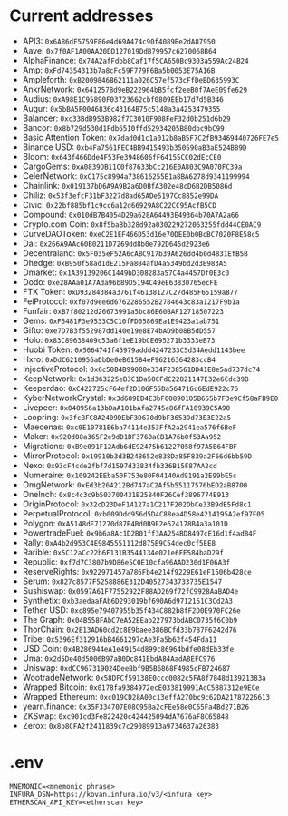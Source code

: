 # Current addresses

* API3: `0x6A86dF5759F86e4d69A474c90f4089Be2dA87950`
* Aave: `0x7f0AF1A00AA20DD127019DdB79957c6270068B64`
* AlphaFinance: `0x74A2afFdbb8Caf17f5CA650Bc9303a559Ac24B24`
* Amp: `0xFd74354313b7a8cFc59F779F6Ba5b0053E75A16B`
* Ampleforth: `0xB2009846862111a026C57ef573cFfDeBD635993C`
* AnkrNetwork: `0x6412578d9eB222964bB5fcf2eeB0f7AeE09fe629`
* Audius: `0xA98E1C95890F03723662cbf0809EEb17d7d5B346`
* Augur: `0x5bBA5F0046836c43164B75c5148a3a4253479355`
* Balancer: `0xc33BdB953B982f7C3010F908FeF32d0b251d6b29`
* Bancor: `0x8b729d530d1Fdb6510ffd52934205B80dbc9bC99`
* Basic Attention Token: `0x7dad0d1c1a012b8aB5F7C2fB93469440726FE7e5`
* Binance USD: `0xb4Fa7561FEC4BB9415493b350590aB3aE524B89D`
* Bloom: `0x643f466Dde4F53Fe3948606fF64155CC02dEcCE0`
* CargoGems: `0xA0839DB11C0f87633bCc216E0A803C9A070FC39a`
* CelerNetwork: `0xC175c8994a738616255E1a8BA6278d9341199994`
* Chainlink: `0x019137bD6A9A9B2a6D0BfA302e48cD6B2DB5086d`
* Chiliz: `0x53f3efcF31bF3227d8ad65ADe5197Cc8852e99DA`
* Civic: `0x22bf885bf1c9cc6a12d66929A8C22CC95AcfB5CD`
* Compound: `0x010dB7B4054D29a628A64493E49364b70A7A2a66`
* Crypto.com Coin: `0x8f5baBb328d92a030229272063255fdd44CE0AC9`
* CurveDAOToken: `0xeC2E1EF466D53d16e70DEE0b0BcBC7020F8E58c5`
* Dai: `0x266A9AAc60B0211D7269dd8b0e792D645d2923e6`
* Decentraland: `0x5F035eF52A6cABC917b39A626dd4b0d4831EfB5B`
* Dhedge: `0xB950f58ad1dE215Fa8B4afD4a5349bd2d3E983A5`
* Dmarket: `0x1A39139206C1449bD308283a57C4a4457Df0E3c0`
* Dodo: `0xe28AAa01A7Ada96b89D5194C49eE63830765ecFE`
* FTX Token: `0xD93284384a3761f46138127C27d485F65159a877`
* FeiProtocol: `0xf07d9ee6d6762286552B2784643c83a1217F9b1a`
* Funfair: `0xB7f80212d26673991a5bc86E60BAF12718507223`
* Gems: `0xF5481F3e9533C5C10fFD05869Ea1E9423a1ab751`
* Gifto: `0xe7D7B3f552987dd140e19e8E74bAD9b08B5dD557`
* Holo: `0x83C89638409c53a6f1eE19bCE695271b3333eB73`
* Huobi Token: `0x5064741f45979addd4247233C5d34Aedd1143bee`
* Hxro: `0xDdC6210956aDbDe0eB61584eF96216364283ccB4`
* InjectiveProtocol: `0x6c50B4B99088e334F238561DD41E8e5ad737dc74`
* KeepNetwork: `0x1d363225eB3C1Da50CFdC22821147E32e6Cdc39B`
* Keeperdao: `0xC422725cF64ef2D106F55Da564716c6EdE922c76`
* KyberNetworkCrystal: `0x3d689ED4E3bF00890105B655b7F3e9Cf58aFB9E0`
* Livepeer: `0x040956a13bDaA101bAfa2745e86fFA10939C5A90`
* Loopring: `0x3fcBFC8A2409DEbF3D670d9bF36539d73E3E22a5`
* Maecenas: `0xc0E10781E6ba74114e353FfA2a2941ea576f6BeF`
* Maker: `0x920d08a365F2e9dD1DF3760aCB1A76b0f53Aa952`
* Migrations: `0xB9e091F12Adb6dE92475b61227058f97A5B64FBF`
* MirrorProtocol: `0x19910b3d3B248652e838Da85F839a2F66d6bb59D`
* Nexo: `0x93cF4cde2fbf7d1597d33834fb336B15F87AA2cd`
* Numeraire: `0x109242EEba50F753e80F04140Ad9191a2E99bE5c`
* OmgNetwork: `0xEd3b264212Bd747aC2Af5b55117576bED2aB8700`
* OneInch: `0x8c4c3c9b503700431B25840F26Cef3896774E913`
* OriginProtocol: `0x32cD23DeF14127a1C217F202DbCe33B9dE5Fd8c1`
* PerpetualProtocol: `0xb009Ddd956d5D4C88ea4D58e4214195A2ef97F05`
* Polygon: `0xA5148dE71270d87E4Bd0B9E2e524178B4a3a101D`
* PowertradeFuel: `0x9b6a8Ac1D2B01ff3AA254BD8497cE16d1f4ad84F`
* Rally: `0xA4b2d953C4E9845551112d875E9C54dec0cf5EE8`
* Rarible: `0x5C12aCc22b6F131B3544134e021e6FE584baD29f`
* Republic: `0xf7d7C3807b9D86e5C0E10cfa96AAD230d1F06A3f`
* ReserveRights: `0x922971457a786Fb4e214f9229E61eF1506b428ce`
* Serum: `0x827c8577F5258886E312D40527343733735E1547`
* Sushiswap: `0x0597A61F77552922F88AD269f72fC9928AaBAD4e`
* Synthetix: `0xb3aedaaFAb6D293019bf690A6d9712151C3Cd2A3`
* Tether USD: `0xc895e79407955b35f434C882b8fF2D0E970FC26e`
* The Graph: `0x04B558FAbC7eA52EEab227973bdABC0735f6C0b9`
* ThorChain: `0x2E13AD60cd2c8E9baee386BCfd33b787F6242d76`
* Tribe: `0x5396Ef312916bB4661297cAe3Fa5b62f454Fda11`
* USD Coin: `0x4B286944eA1e49154d899c86964bdfe08dEb33fe`
* Uma: `0x2d5De40d5006B97aB0Dc841EbdA84AadA8EFC976`
* Uniswap: `0xdCC967319024DeeBbf9B5B6868F4985cFB724687`
* WootradeNetwork: `0x58DFCf59138E0ccc0082c5FA8f7848d13921383a`
* Wrapped Bitcoin: `0x0178fa9384972ecE033819991AcC5B87312e9ECe`
* Wrapped Ethereum: `0xc019CD28A00c13effA270bc9c62DA21787226613`
* yearn.finance: `0x35F334707E08C95Ba2cFEe58e0C55Fa4Bd271B26`
* ZKSwap: `0xc901cd3Fe822420c424425094dA7676aF8C65848`
* Zerox: `0x8b8CFA2f2411839c7c29089913a9734637a26383`

# .env

```
MNEMONIC=<mnemonic phrase>
INFURA_DSN=https://kovan.infura.io/v3/<infura key>
ETHERSCAN_API_KEY=<etherscan key>
```
